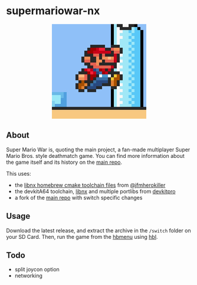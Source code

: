 # supermariowar-nx
<p align="center"><img src="https://raw.githubusercontent.com/p-sam/supermariowar-nx/master/icon.jpg"></p>

## About

Super Mario War is, quoting the main project, a fan-made multiplayer Super Mario Bros. style deathmatch game. You can find more information about the game itself and its history on the [main repo](https://github.com/mmatyas/supermariowar).

This uses:
* the [libnx homebrew cmake toolchain files](https://github.com/jfmherokiller/switch-homebrew-toolchain-cmake) from [@jfmherokiller](jfmherokiller)
* the devkitA64 toolchain, [libnx](https://github.com/switchbrew/libnx) and multiple portlibs from [devkitpro](http://devkitpro.org)
* a fork of the [main repo](https://github.com/mmatyas/supermariowar) with switch specific changes

## Usage

Download the latest release, and extract the archive in the `/switch` folder on your SD Card. Then, run the game from the [hbmenu](https://github.com/switchbrew/nx-hbmenu) using [hbl](https://github.com/switchbrew/nx-hbloader).

## Todo
* split joycon option
* networking
